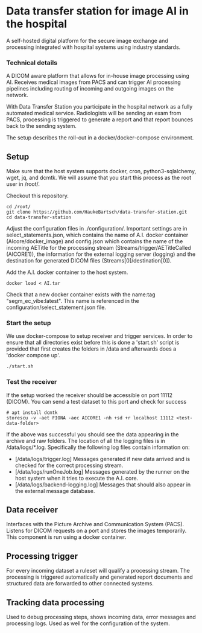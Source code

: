 # Data transfer station for image AI in the hospital

A self-hosted digital platform for the secure image exchange and processing integrated with hospital systems using industry standards.

### Technical details

A DICOM aware platform that allows for in-house image processing using AI. Receives medical images from PACS and can trigger AI processing pipelines including routing of incoming and outgoing images on the network. 

With Data Transfer Station you participate in the hospital network as a
fully automated medical service. Radiologists will be sending an exam from PACS, processing
is triggered to generate a report and that report bounces back to the sending system.

The setup describes the roll-out in a docker/docker-compose environment.

## Setup

Make sure that the host system supports docker, cron, python3-sqlalchemy, wget, jq, and dcmtk. We will assume that you start this process as the root user in /root/.

Checkout this repository.

```{bash}
cd /root/
git clone https://github.com/HaukeBartsch/data-transfer-station.git
cd data-transfer-station
```

Adjust the configuration files in ./configuration/. Important settings are in select_statements.json, which contains the name of A.I. docker container (AIcore/docker_image) and config.json which contains the name of the incoming AETitle for the processing stream (Streams/trigger/AETitleCalled (AICORE1)), the information for the external logging server (logging) and the destination for generated DICOM files (Streams[0]/destination[0]).


Add the A.I. docker container to the host system.

```{bash}
docker load < AI.tar
```

Check that a new docker container exists with the name:tag "segm_ec_vibe:latest". This name is referenced in the configuration/select_statement.json file.

### Start the setup

We use docker-compose to setup receiver and trigger services. In order to ensure that all directories exist before this is done a 'start.sh' script is provided that first creates the folders in /data and afterwards does a 'docker compose up'.

```bash
./start.sh
```


### Test the receiver

If the setup worked the receiver should be accessible on port 11112 (DICOM). You can send a test dataset to this port and check for success

```{bash}
# apt install dcmtk
storescu -v -aet FIONA -aec AICORE1 -nh +sd +r localhost 11112 <test-data-folder>
```

If the above was successful you should see the data appearing in the archive and raw folders. The location of all the logging files is in /data/logs/*.log. Specifically the following log files contain information on:

 - [/data/logs/trigger.log] Messages generated if new data arrived and is checked for the correct processing stream.
 - [/data/logs/runOneJob.log] Messages generated by the runner on the host system when it tries to execute the A.I. core.
 - [/data/logs/backend-logging.log] Messages that should also appear in the external message database.


## Data receiver

Interfaces with the Picture Archive and Communication System (PACS). Listens for DICOM requests on a port and stores the images temporarily. This component is run using a docker container.

## Processing trigger

For every incoming dataset a ruleset will qualify a processing stream. The processing is triggered automatically and generated report documents and structured data are forwarded to other connected systems.

## Tracking data processing

Used to debug processing steps, shows incoming data, error messages and processing logs. Used as well for the configuration of the system.
